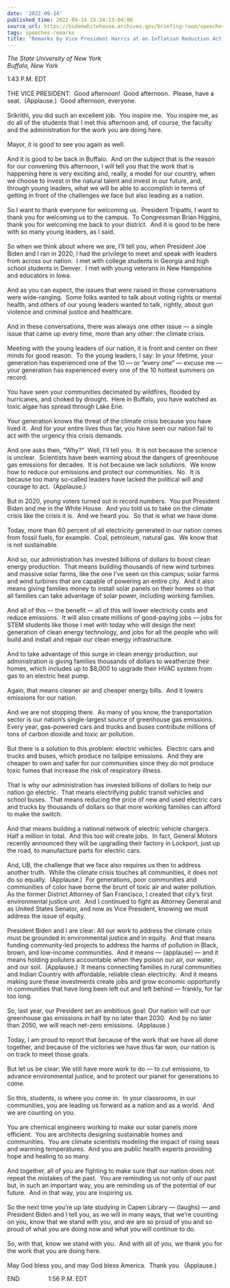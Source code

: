 ```yaml
---
date: '2022-09-14'
published_time: 2022-09-14 15:24:13-04:00
source_url: https://bidenwhitehouse.archives.gov/briefing-room/speeches-remarks/2022/09/14/remarks-by-vice-president-harris-at-an-inflation-reduction-act-climate-event/
tags: speeches-remarks
title: "Remarks by Vice President Harris at an Inflation Reduction Act Climate\_Event"
---
```

 
*The State University of New York  
*Buffalo, New York**

1:43 P.M. EDT  
   
THE VICE PRESIDENT:  Good afternoon!  Good afternoon.  Please, have a
seat.  (Applause.)  Good afternoon, everyone.   
   
Srikrithi, you did such an excellent job.  You inspire me.  You inspire
me, as do all of the students that I met this afternoon and, of course,
the faculty and the administration for the work you are doing here.  
   
Mayor, it is good to see you again as well.  
   
And it is good to be back in Buffalo.  And on the subject that is the
reason for our convening this afternoon, I will tell you that the work
that is happening here is very exciting and, really, a model for our
country, when we choose to invest in the natural talent and invest in
our future, and, through young leaders, what we will be able to
accomplish in terms of getting in front of the challenges we face but
also leading as a nation.  
   
So I want to thank everyone for welcoming us.  President Tripathi, I
want to thank you for welcoming us to the campus.  To Congressman Brian
Higgins, thank you for welcoming me back to your district.  And it is
good to be here with so many young leaders, as I said.   
   
So when we think about where we are, I’ll tell you, when President Joe
Biden and I ran in 2020, I had the privilege to meet and speak with
leaders from across our nation.  I met with college students in Georgia
and high school students in Denver.  I met with young veterans in New
Hampshire and educators in Iowa.   
   
And as you can expect, the issues that were raised in those
conversations were wide-ranging.  Some folks wanted to talk about voting
rights or mental health, and others of our young leaders wanted to talk,
rightly, about gun violence and criminal justice and healthcare.   
   
And in these conversations, there was always one other issue — a single
issue that came up every time, more than any other: the climate
crisis.   
   
Meeting with the young leaders of our nation, it is front and center on
their minds for good reason.  To the young leaders, I say: In your
lifetime, your generation has experienced one of the 10 — or “every one”
— excuse me — your generation has experienced every one of the 10
hottest summers on record.   
   
You have seen your communities decimated by wildfires, flooded by
hurricanes, and choked by drought.  Here in Buffalo, you have watched as
toxic algae has spread through Lake Erie.   
   
Your generation knows the threat of the climate crisis because you have
lived it.  And for your entire lives thus far, you have seen our nation
fail to act with the urgency this crisis demands.   
   
And one asks then, “Why?”  Well, I’ll tell you.  It is not because the
science is unclear.  Scientists have been warning about the dangers of
greenhouse gas emissions for decades.  It is not because we lack
solutions.  We know how to reduce our emissions and protect our
communities.  No.  It is because too many so-called leaders have lacked
the political will and courage to act.  (Applause.)  
   
But in 2020, young voters turned out in record numbers.  You put
President Biden and me in the White House.  And you told us to take on
the climate crisis like the crisis it is.  And we heard you.  So that is
what we have done.   
   
Today, more than 60 percent of all electricity generated in our nation
comes from fossil fuels, for example.  Coal, petroleum, natural gas.  We
know that is not sustainable.   
   
And so, our administration has invested billions of dollars to boost
clean energy production.  That means building thousands of new wind
turbines and massive solar farms, like the one I’ve seen on this campus;
solar farms and wind turbines that are capable of powering an entire
city.  And it also means giving families money to install solar panels
on their homes so that all families can take advantage of solar power,
including working families.   
   
And all of this — the benefit — all of this will lower electricity costs
and reduce emissions.  It will also create millions of good-paying jobs
— jobs for STEM students like those I met with today who will design the
next generation of clean energy technology, and jobs for all the people
who will build and install and repair our clean energy infrastructure.  
   
And to take advantage of this surge in clean energy production, our
administration is giving families thousands of dollars to weatherize
their homes, which includes up to $8,000 to upgrade their HVAC system
from gas to an electric heat pump.   
   
Again, that means cleaner air and cheaper energy bills.  And it lowers
emissions for our nation.   
   
And we are not stopping there.  As many of you know, the transportation
sector is our nation’s single-largest source of greenhouse gas
emissions.  Every year, gas-powered cars and trucks and buses contribute
millions of tons of carbon dioxide and toxic air pollution.   
   
But there is a solution to this problem: electric vehicles.  Electric
cars and trucks and buses, which produce no tailpipe emissions.  And
they are cheaper to own and safer for our communities since they do not
produce toxic fumes that increase the risk of respiratory illness.   
   
That is why our administration has invested billions of dollars to help
our nation go electric.  That means electrifying public transit vehicles
and school buses.  That means reducing the price of new and used
electric cars and trucks by thousands of dollars so that more working
families can afford to make the switch.   
   
And that means building a national network of electric vehicle
chargers.  Half a million in total.  And this too will create jobs.  In
fact, General Motors recently announced they will be upgrading their
factory in Lockport, just up the road, to manufacture parts for electric
cars.   
   
And, UB, the challenge that we face also requires us then to address
another truth.  While the climate crisis touches all communities, it
does not do so equally.  (Applause.)  For generations, poor communities
and communities of color have borne the brunt of toxic air and water
pollution.  As the former District Attorney of San Francisco, I created
that city’s first environmental justice unit.  And I continued to fight
as Attorney General and as United States Senator, and now as Vice
President, knowing we must address the issue of equity.  
   
President Biden and I are clear: All our work to address the climate
crisis must be grounded in environmental justice and in equity.  And
that means funding community-led projects to address the harms of
pollution in Black, brown, and low-income communities.  And it means —
(applause) — and it means holding polluters accountable when they poison
our air, our water, and our soil.  (Applause.)  It means connecting
families in rural communities and Indian Country with affordable,
reliable clean electricity.  And it means making sure these investments
create jobs and grow economic opportunity in communities that have long
been left out and left behind — frankly, for far too long.   
   
So, last year, our President set an ambitious goal: Our nation will cut
our greenhouse gas emissions in half by no later than 2030.  And by no
later than 2050, we will reach net-zero emissions.  (Applause.)  
   
Today, I am proud to report that because of the work that we have all
done together, and because of the victories we have thus far won, our
nation is on track to meet those goals.   
   
But let us be clear: We still have more work to do — to cut emissions,
to advance environmental justice, and to protect our planet for
generations to come.   
   
So this, students, is where you come in.  In your classrooms, in our
communities, you are leading us forward as a nation and as a world.  And
we are counting on you.  
   
You are chemical engineers working to make our solar panels more
efficient.  You are architects designing sustainable homes and
communities.  You are climate scientists modeling the impact of rising
seas and warming temperatures.  And you are public health experts
providing hope and healing to so many.   
   
And together, all of you are fighting to make sure that our nation does
not repeat the mistakes of the past.  You are reminding us not only of
our past but, in such an important way, you are reminding us of the
potential of our future.  And in that way, you are inspiring us.  
   
So the next time you’re up late studying in Capen Library — (laughs) —
and President Biden and I tell you, as we will in many ways, that we’re
counting on you, know that we stand with you, and we are so proud of you
and so proud of what you are doing now and what you will continue to
do.  
   
So, with that, know we stand with you.  And with all of you, we thank
you for the work that you are doing here.  
   
May God bless you, and may God bless America.  Thank you. 
(Applause.)   
  
END                 1:56 P.M. EDT
